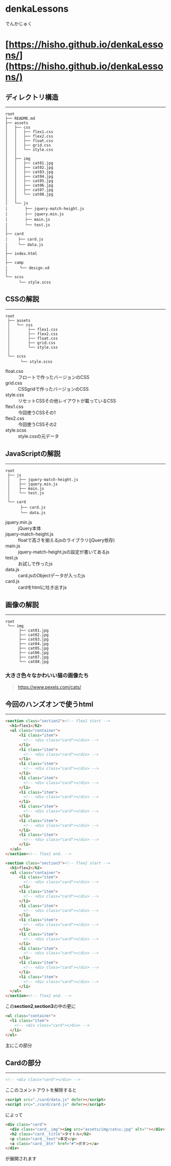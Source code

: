 # denkaLessons
でんかじゅく

# [https://hisho.github.io/denkaLessons/](https://hisho.github.io/denkaLessons/)



## ディレクトリ構造
 * * *

```text
root
├── README.md
├── assets
│   ├── css
│   │   ├── flex1.css
│   │   ├── flex2.css
│   │   ├── float.css
│   │   ├── grid.css
│   │   └── style.css
│   │
│   ├── img
│   │   ├── cat01.jpg
│   │   ├── cat02.jpg
│   │   ├── cat03.jpg
│   │   ├── cat04.jpg
│   │   ├── cat05.jpg
│   │   ├── cat06.jpg
│   │   ├── cat07.jpg
│   │   └── cat08.jpg
│   │
│   └── js
│　　　　 ├── jquery-match-height.js
│   　   ├── jquery.min.js
│   　   ├── main.js
│　　　　 └── test.js
│
├── card
│   　├── card.js
│   　└── data.js
│
├── index.html
│
├── camp
│ 　　 └── design.xd
│
└── scss
　　　 └── style.scss
```


## CSSの解説
 * * *

```text
root
 ├── assets
 │   └── css
 │        ├── flex1.css
 │        ├── flex2.css
 │        ├── float.css
 │        ├── grid.css
 │        └── style.css
 │
 └── scss
 　    └── style.scss
```


<dl>
  <dt>float.css</dt>
  <dd>フロートで作ったバージョンのCSS</dd>
  <dt>grid.css</dt>
  <dd>CSSgridで作ったバージョンのCSS</dd>
  <dt>style.css</dt>
  <dd>リセットCSSその他レイアウトが載っているCSS</dd>
  <dt>flex1.css</dt>
  <dd>今回使うCSSその1</dd>
  <dt>flex2.css</dt>
  <dd>今回使うCSSその2</dd>
  <dt>style.scss</dt>
  <dd>style.cssの元データ</dd>
</dl>


## JavaScriptの解説
 * * *

```text
root
 ├── js
 │    ├── jquery-match-height.js
 │    ├── jquery.min.js
 │    ├── main.js
 │    └── test.js
 │
 └── card
　　　　├── card.js
　　　　└── data.js
```

<dl>
  <dt>jquery.min.js</dt>
  <dd>jQuery本体</dd>
  <dt>jquery-match-height.js</dt>
  <dd>floatで高さを揃えるjsのライブラリ(jQuery依存)</dd>
  <dt>main.js</dt>
  <dd>jquery-match-height.jsの設定が書いてあるjs</dd>
  <dt>test.js</dt>
  <dd>お試しで作ったjs</dd>
  <dt>data.js</dt>
  <dd>card.jsのObjectデータが入ったjs</dd>
  <dt>card.js</dt>
  <dd>cardをhtmlに吐き出すjs</dd>
</dl>

## 画像の解説
 * * *

```text
root
 └── img
      ├── cat01.jpg
      ├── cat02.jpg
      ├── cat03.jpg
      ├── cat04.jpg
      ├── cat05.jpg
      ├── cat06.jpg
      ├── cat07.jpg
      └── cat08.jpg
```

### 大きさ色々なかわいい猫の画像たち
> <https://www.pexels.com/cats/>

## 今回のハンズオンで使うhtml
 * * *

```html
<section class="section2"><!-- flex1 start -->
  <h1>flex1</h2>
  <ul class="container">
      <li class="item">
        <!-- <div class="card"></div> -->
      </li>
      <li class="item">
        <!-- <div class="card"></div> -->
      </li>
      <li class="item">
        <!-- <div class="card"></div> -->
      </li>
      <li class="item">
        <!-- <div class="card"></div> -->
      </li>
      <li class="item">
        <!-- <div class="card"></div> -->
      </li>
      <li class="item">
        <!-- <div class="card"></div> -->
      </li>
      <li class="item">
        <!-- <div class="card"></div> -->
      </li>
      <li class="item">
        <!-- <div class="card"></div> -->
      </li>
  </ul>
</section><!-- flex1 end. -->
```

```html
<section class="section3"><!-- flex2 start -->
  <h1>flex2</h2>
  <ul class="container">
      <li class="item">
        <!-- <div class="card"></div> -->
      </li>
      <li class="item">
        <!-- <div class="card"></div> -->
      </li>
      <li class="item">
        <!-- <div class="card"></div> -->
      </li>
      <li class="item">
        <!-- <div class="card"></div> -->
      </li>
      <li class="item">
        <!-- <div class="card"></div> -->
      </li>
      <li class="item">
        <!-- <div class="card"></div> -->
      </li>
      <li class="item">
        <!-- <div class="card"></div> -->
      </li>
      <li class="item">
        <!-- <div class="card"></div> -->
      </li>
  </ul>
</section><!-- flex2 end. -->
```

この**section2**,**section3**の中の更に

```html
<ul class="container">
  <li class="item">
    <!-- <div class="card"></div> -->
  </li>
</ul>
```

主にこの部分

## Cardの部分
***

```html
<!-- <div class="card"></div> -->
```

ここのコメントアウトを解除すると

```html
<script src="./card/data.js" defer></script>
<script src="./card/card.js" defer></script>
```

によって

```html
<div class="card">
  <div class="card__img"><img src="assets/img/cat○○.jpg" alt=""></div>
  <h2 class="card__title">タイトル</h2>
  <p class="card__text">本文</p>
  <a class="card__btn" href="#">ボタン</a>
</div>
```

が展開されます
